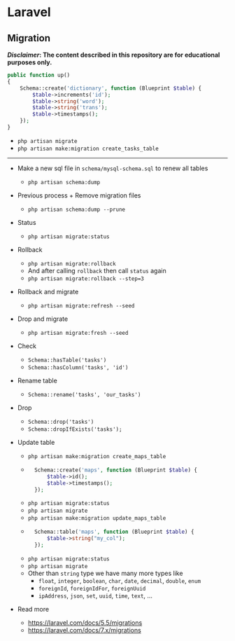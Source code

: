 # Laravel
## Migration
***Disclaimer*: The content described in this repository are for educational purposes only.**

~~~php
public function up()
{
    Schema::create('dictionary', function (Blueprint $table) {
        $table->increments('id');
        $table->string('word');
        $table->string('trans');
        $table->timestamps();
    });   
}
~~~

- `php artisan migrate`
- `php artisan make:migration create_tasks_table`
___
- Make a new sql file in `schema/mysql-schema.sql` to renew all tables
    - `php artisan schema:dump`
- Previous process + Remove migration files
    - `php artisan schema:dump --prune`

- Status
    - `php artisan migrate:status`
- Rollback
    - `php artisan migrate:rollback`
    - And after calling `rollback` then call `status` again
    - `php artisan migrate:rollback --step=3`
- Rollback and migrate
    - `php artisan migrate:refresh --seed`
- Drop and migrate
    - `php artisan migrate:fresh --seed`
- Check
    - `Schema::hasTable('tasks')`
    - `Schema::hasColumn('tasks', 'id')`
- Rename table
    - `Schema::rename('tasks', 'our_tasks')`
- Drop
    - `Schema::drop('tasks')`
    - `Schema::dropIfExists('tasks');`
- Update table
    - `php artisan make:migration create_maps_table`
    - ~~~php
        Schema::create('maps', function (Blueprint $table) {
            $table->id();
            $table->timestamps();
        });
      ~~~
    - `php artisan migrate:status`
    - `php artisan migrate`
    - `php artisan make:migration update_maps_table`
    - ~~~php
        Schema::table('maps', function (Blueprint $table) {
            $table->string("my_col");
        });
      ~~~
    - `php artisan migrate:status`
    - `php artisan migrate`
    - Other than `string` type we have many more types like
        - `float`, `integer`, `boolean`, `char`, `date`, `decimal`, `double`, `enum`
        - `foreignId`, `foreignIdFor`, `foreignUuid`
        - `ipAddress`, `json`, `set`, `uuid`, `time`, `text`, ...



- Read more
    - https://laravel.com/docs/5.5/migrations
    - https://laravel.com/docs/7.x/migrations